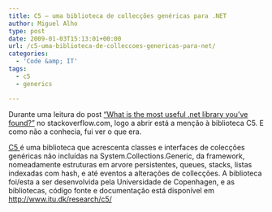 ```yaml
---
title: C5 – uma biblioteca de collecções genéricas para .NET
author: Miguel Alho
type: post
date: 2009-01-03T15:13:01+00:00
url: /c5-uma-biblioteca-de-colleccoes-genericas-para-net/
categories:
  - 'Code &amp; IT'
tags:
  - c5
  - generics

---
```

Durante uma leitura do post <a href="http://stackoverflow.com/questions/233648/what-is-the-most-useful-net-library-youve-found" target="_blank">&#8220;What is the most useful .net library you&#8217;ve found?&#8221;</a> no stackoverflow.com, logo a abrir está a menção à biblioteca C5. E como não a conhecia, fui ver o que era.

<a href="http://www.itu.dk/research/c5/" target="_blank">C5 </a>é uma biblioteca que acrescenta classes e interfaces de colecções genéricas não incluídas na System.Collections.Generic, da framework, nomeadamente estruturas em arvore persistentes, queues, stacks, listas indexadas com hash, e até eventos a alterações de collecções. A biblioteca foi/esta a ser desenvolvida pela Universidade de Copenhagen, e as bibliotecas, código fonte e documentação está disponível em <a href="http://www.itu.dk/research/c5/" target="_blank">http://www.itu.dk/research/c5/</a>